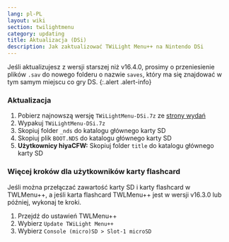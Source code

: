 ```yaml
---
lang: pl-PL
layout: wiki
section: twilightmenu
category: updating
title: Aktualizacja (DSi)
description: Jak zaktualizować TWiLight Menu++ na Nintendo DSi
---
```


Jeśli aktualizujesz z wersji starszej niż v16.4.0, prosimy o przeniesienie plików `.sav` do nowego folderu o nazwie `saves`, który ma się znajdować w tym samym miejscu co gry DS.
{:.alert .alert-info}

### Aktualizacja
1. Pobierz najnowszą wersję `TWiLightMenu-DSi.7z` ze [strony wydań](https://github.com/DS-Homebrew/TWiLightMenu/releases)
1. Wypakuj `TWiLightMenu-DSi.7z`
1. Skopiuj folder `_nds` do katalogu głównego karty SD
1. Skopiuj plik `BOOT.NDS` do katalogu głównego karty SD
1. **Użytkownicy hiyaCFW:** Skopiuj folder `title` do katalogu głównego karty SD

### Więcej kroków dla użytkowników karty flashcard

Jeśli można przełączać zawartość karty SD i karty flashcard w TWLMenu++, a jeśli karta flashcard TWLMenu++ jest w wersji v16.3.0 lub później, wykonaj te kroki.

1. Przejdź do ustawień TWLMenu++
1. Wybierz `Update TWiLight Menu++`
1. Wybierz `Console (micro)SD > Slot-1 microSD`
